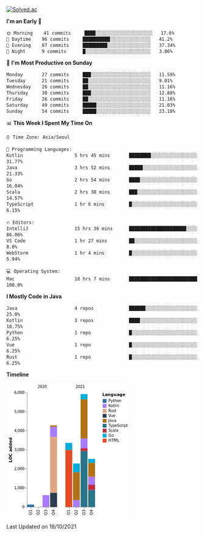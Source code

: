 [![Solved.ac](http://mazassumnida.wtf/api/v2/generate_badge?boj=kuckjwi)](https://solved.ac/kuckjwi)
<!--START_SECTION:waka-->
**I'm an Early 🐤** 

```text
🌞 Morning    41 commits     ████░░░░░░░░░░░░░░░░░░░░░   17.6% 
🌆 Daytime    96 commits     ██████████░░░░░░░░░░░░░░░   41.2% 
🌃 Evening    87 commits     █████████░░░░░░░░░░░░░░░░   37.34% 
🌙 Night      9 commits      █░░░░░░░░░░░░░░░░░░░░░░░░   3.86%

```
📅 **I'm Most Productive on Sunday** 

```text
Monday       27 commits     ███░░░░░░░░░░░░░░░░░░░░░░   11.59% 
Tuesday      21 commits     ██░░░░░░░░░░░░░░░░░░░░░░░   9.01% 
Wednesday    26 commits     ██░░░░░░░░░░░░░░░░░░░░░░░   11.16% 
Thursday     30 commits     ███░░░░░░░░░░░░░░░░░░░░░░   12.88% 
Friday       26 commits     ██░░░░░░░░░░░░░░░░░░░░░░░   11.16% 
Saturday     49 commits     █████░░░░░░░░░░░░░░░░░░░░   21.03% 
Sunday       54 commits     █████░░░░░░░░░░░░░░░░░░░░   23.18%

```


📊 **This Week I Spent My Time On** 

```text
⌚︎ Time Zone: Asia/Seoul

💬 Programming Languages: 
Kotlin                   5 hrs 45 mins       ████████░░░░░░░░░░░░░░░░░   31.77% 
Java                     3 hrs 52 mins       █████░░░░░░░░░░░░░░░░░░░░   21.33% 
Go                       2 hrs 54 mins       ████░░░░░░░░░░░░░░░░░░░░░   16.04% 
Scala                    2 hrs 38 mins       ███░░░░░░░░░░░░░░░░░░░░░░   14.57% 
TypeScript               1 hr 6 mins         █░░░░░░░░░░░░░░░░░░░░░░░░   6.15%

🔥 Editors: 
IntelliJ                 15 hrs 36 mins      █████████████████████░░░░   86.06% 
VS Code                  1 hr 27 mins        ██░░░░░░░░░░░░░░░░░░░░░░░   8.0% 
WebStorm                 1 hr 4 mins         █░░░░░░░░░░░░░░░░░░░░░░░░   5.94%

💻 Operating System: 
Mac                      18 hrs 7 mins       █████████████████████████   100.0%

```

**I Mostly Code in Java** 

```text
Java                     4 repos             ██████░░░░░░░░░░░░░░░░░░░   25.0% 
Kotlin                   3 repos             ████░░░░░░░░░░░░░░░░░░░░░   18.75% 
Python                   1 repo              █░░░░░░░░░░░░░░░░░░░░░░░░   6.25% 
Vue                      1 repo              █░░░░░░░░░░░░░░░░░░░░░░░░   6.25% 
Rust                     1 repo              █░░░░░░░░░░░░░░░░░░░░░░░░   6.25%

```


**Timeline**

![Chart not found](https://raw.githubusercontent.com/kuckjwi0928/kuckjwi0928/master/charts/bar_graph.png) 


 Last Updated on 18/10/2021
<!--END_SECTION:waka-->
